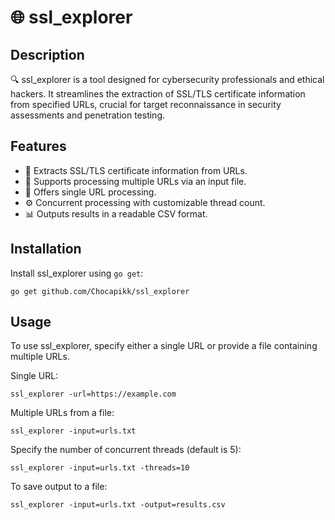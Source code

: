 # 🌐 ssl_explorer

## Description
🔍 ssl_explorer is a tool designed for cybersecurity professionals and ethical hackers. It streamlines the extraction of SSL/TLS certificate information from specified URLs, crucial for target reconnaissance in security assessments and penetration testing.

## Features
- 🔐 Extracts SSL/TLS certificate information from URLs.
- 📁 Supports processing multiple URLs via an input file.
- 🌟 Offers single URL processing.
- ⚙️ Concurrent processing with customizable thread count.
- 📊 Outputs results in a readable CSV format.

## Installation
Install ssl_explorer using `go get`:
```
go get github.com/Chocapikk/ssl_explorer
```

## Usage
To use ssl_explorer, specify either a single URL or provide a file containing multiple URLs.

Single URL:
```
ssl_explorer -url=https://example.com
```

Multiple URLs from a file:
```
ssl_explorer -input=urls.txt
```

Specify the number of concurrent threads (default is 5):
```
ssl_explorer -input=urls.txt -threads=10
```

To save output to a file:
```
ssl_explorer -input=urls.txt -output=results.csv
```
